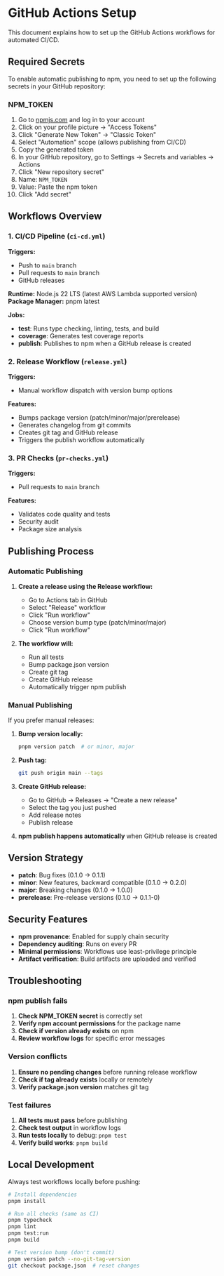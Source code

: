 # GitHub Actions Setup

This document explains how to set up the GitHub Actions workflows for automated CI/CD.

## Required Secrets

To enable automatic publishing to npm, you need to set up the following secrets in your GitHub repository:

### NPM_TOKEN

1. Go to [npmjs.com](https://www.npmjs.com) and log in to your account
2. Click on your profile picture → "Access Tokens"
3. Click "Generate New Token" → "Classic Token"
4. Select "Automation" scope (allows publishing from CI/CD)
5. Copy the generated token
6. In your GitHub repository, go to Settings → Secrets and variables → Actions
7. Click "New repository secret"
8. Name: `NPM_TOKEN`
9. Value: Paste the npm token
10. Click "Add secret"

## Workflows Overview

### 1. CI/CD Pipeline (`ci-cd.yml`)

**Triggers:**
- Push to `main` branch
- Pull requests to `main` branch  
- GitHub releases

**Runtime:** Node.js 22 LTS (latest AWS Lambda supported version)  
**Package Manager:** pnpm latest

**Jobs:**
- **test**: Runs type checking, linting, tests, and build
- **coverage**: Generates test coverage reports
- **publish**: Publishes to npm when a GitHub release is created

### 2. Release Workflow (`release.yml`)

**Triggers:**
- Manual workflow dispatch with version bump options

**Features:**
- Bumps package version (patch/minor/major/prerelease)
- Generates changelog from git commits
- Creates git tag and GitHub release
- Triggers the publish workflow automatically

### 3. PR Checks (`pr-checks.yml`)

**Triggers:**
- Pull requests to `main` branch

**Features:**
- Validates code quality and tests
- Security audit
- Package size analysis

## Publishing Process

### Automatic Publishing

1. **Create a release using the Release workflow:**
   - Go to Actions tab in GitHub
   - Select "Release" workflow
   - Click "Run workflow"
   - Choose version bump type (patch/minor/major)
   - Click "Run workflow"

2. **The workflow will:**
   - Run all tests
   - Bump package.json version
   - Create git tag
   - Create GitHub release
   - Automatically trigger npm publish

### Manual Publishing

If you prefer manual releases:

1. **Bump version locally:**
   ```bash
   pnpm version patch  # or minor, major
   ```

2. **Push tag:**
   ```bash
   git push origin main --tags
   ```

3. **Create GitHub release:**
   - Go to GitHub → Releases → "Create a new release"
   - Select the tag you just pushed
   - Add release notes
   - Publish release

4. **npm publish happens automatically** when GitHub release is created

## Version Strategy

- **patch**: Bug fixes (0.1.0 → 0.1.1)
- **minor**: New features, backward compatible (0.1.0 → 0.2.0)  
- **major**: Breaking changes (0.1.0 → 1.0.0)
- **prerelease**: Pre-release versions (0.1.0 → 0.1.1-0)

## Security Features

- **npm provenance**: Enabled for supply chain security
- **Dependency auditing**: Runs on every PR
- **Minimal permissions**: Workflows use least-privilege principle
- **Artifact verification**: Build artifacts are uploaded and verified

## Troubleshooting

### npm publish fails

1. **Check NPM_TOKEN secret** is correctly set
2. **Verify npm account permissions** for the package name
3. **Check if version already exists** on npm
4. **Review workflow logs** for specific error messages

### Version conflicts

1. **Ensure no pending changes** before running release workflow
2. **Check if tag already exists** locally or remotely
3. **Verify package.json version** matches git tag

### Test failures

1. **All tests must pass** before publishing
2. **Check test output** in workflow logs
3. **Run tests locally** to debug: `pnpm test`
4. **Verify build works**: `pnpm build`

## Local Development

Always test workflows locally before pushing:

```bash
# Install dependencies
pnpm install

# Run all checks (same as CI)
pnpm typecheck
pnpm lint  
pnpm test:run
pnpm build

# Test version bump (don't commit)
pnpm version patch --no-git-tag-version
git checkout package.json  # reset changes
```